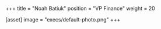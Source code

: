 +++
title = "Noah Batiuk"
position = "VP Finance"
weight = 20

[asset]
image = "execs/default-photo.png"
+++
